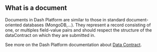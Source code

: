 ## What is a document 

Documents in Dash Platform are similar to those in standard document-oriented databases (MongoDB,...).
They represent a record consisting of one, or multiples field-value pairs and should respect the structure of the dataContract on which they are submitted in.

See more on the Dash Platform documentation about [Data Contract](https://dashplatform.readme.io/docs/explanation-platform-protocol-data-contract).
